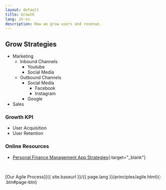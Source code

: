 ```yaml
---
layout: default
title: Growth
lang: zh-cn
description: How we grow users and revenue.
---
```




## Grow Strategies

* Marketing
  * Inbound Channels
    * Youtube
    * Social Media
  * Outbound Channels
    * Social Media
      * Facebook
      * Instagram
    * Google
* Sales

### Growth KPI

* User Acquisition
* User Retention

### Online Resources

* [Personal Finance Management App Strategies](https://www.cbinsights.com/research/personal-finance-apps-strategies/){:target="_blank"}

<br>

[Our Agile Process]({{ site.baseurl }}/{{ page.lang }}/principles/agile.html){: .btn#page-btn}

